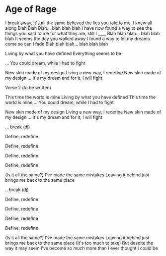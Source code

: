 Age of Rage
===========

I break away, it's all the same believed the lies you told to me, I knew all along
Blah Blah Blah... blah blah blah
I have now found a way to see the things you said to me for what they are, still I ____
Blah blah blah... blah blah blah
It seems the day you walked away I found a way to let my dreams come so can I fade
Blah blah blah... blah blah blah

Living by what you have defined
  Everything seems to be 

...
You could dream, while I had to fight

New skin made of my design
Living a new way, I redefine
New skin made of my design
...
It's my dream and for it, I will fight

Verse 2 (to be written)

This time the world is mine
Living by what you have defined
This time the world is mine
...
You could dream, while I had to fight

New skin made of my design
Living a new way, I redefine
New skin made of my design
...
It's my dream and for it, I will fight

... break (dj)

Define, redefine

Define, redefine

Define, redefine

Define, redefine

(Is it all the same?)
I've made the same mistakes
Leaving it behind just brings me back to the same place

.. break (dj)

Define, redefine

Define, redefine

Define, redefine

Define, redefine

(Is it all the same?)
I've made the same mistakes
Leaving it behind just brings me back to the same place
(It's too much to take)
But despite the way it may seem
I've become so much more than I ever thought I could be




